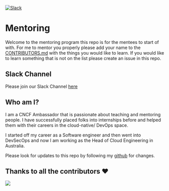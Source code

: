 [![Slack](https://img.shields.io/badge/Slack-Join%20-4a154b?style=flat&logo=slack)](https://join.slack.com/t/cloudnative-mentoring/shared_invite/zt-119bf6kae-bSGp7NQYrG~FZmjZjhZ~QA)
# Mentoring

Welcome to the mentoring program this repo is for the mentees to start of with.  For me to mentor you properly please add your name to the [CONTRIBUTORS.md](CONTRIBUTORS.md) with the things you would like to learn.  If you would like to learn something that is not on the list please create an issue in this repo.

## Slack Channel
Please join our Slack Channel [here](https://join.slack.com/t/cloudnative-mentoring/shared_invite/zt-119bf6kae-bSGp7NQYrG~FZmjZjhZ~QA)
## Who am I?
I am a CNCF Ambassador that is passionate about teaching and mentoring people. I have successfully placed folks into internships before and helped them with their careers in the cloud-native/ DevOps space.

I started off my career as a Software engineer and then went into DevSecOps and now I am working as the Head of Cloud Engineering in Australia.

Please look for updates to this repo by following my [github](https://github.com/bradmccoydev) for changes.

## Thanks to all the contributors ❤️
<a href = "https://github.com/bradmccoydev/mentoring/graphs/contributors">
  <img src = "https://contrib.rocks/image?repo=bradmccoydev/mentoring"/>
</a>
